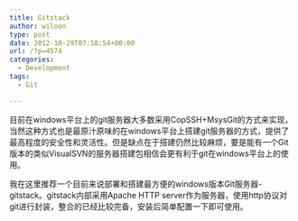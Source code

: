 ```yaml
---
title: Gitstack
author: wiloon
type: post
date: 2012-10-29T07:58:54+00:00
url: /?p=4574
categories:
  - Development
tags:
  - Git

---
```

目前在windows平台上的git服务器大多数采用CopSSH+MsysGit的方式来实现，当然这种方式也是最原汁原味的在windows平台上搭建git服务器的方式，提供了最高程度的安全性和灵活性。但是缺点在于搭建仍然比较麻烦，要是能有一个Git版本的类似VisualSVN的服务器搭建包相信会更有利于git在windows平台上的使用。
  
我在这里推荐一个目前来说部署和搭建最方便的windows版本Git服务器-gitstack。gitstack内部采用Apache HTTP server作为服务器，使用http协议对git进行封装，整合的已经比较完备，安装后简单配置一下即可使用。